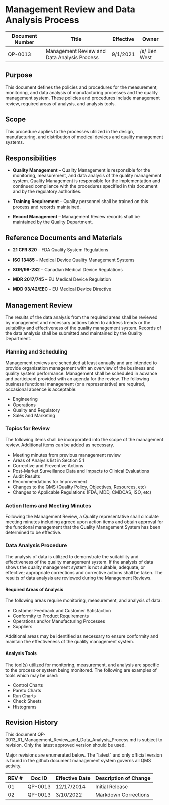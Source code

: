 # Management Review and Data Analysis Process

Document Number|Title|Effective|Owner
---------------|-------------------------------------|----|-----
QP-0013|Management Review and Data Analysis Process|9/1/2021|/s/ Ben West

## Purpose

 This document defines the policies and procedures for the measurement,
 monitoring, and data analysis of manufacturing processes and the
 quality management system. These policies and procedures include
 management review, required areas of analysis, and analysis tools.

## Scope

 This procedure applies to the processes utilized in the design,
 manufacturing, and distribution of medical devices and quality
 management systems.

## Responsibilities

* **Quality Management** – Quality Management is responsible for the
monitoring, measurement, and data analysis of the quality management
system. Quality Management is responsible for the implementation and
continued compliance with the procedures specified in this document
and by the regulatory authorities.

* **Training Requirement** – Quality personnel shall be trained on
     this process and records maintained.

* **Record Management** – Management Review records shall be
     maintained by the Quality Department.

##  Reference Documents and Materials

* **21 CFR 820** – FDA Quality System Regulations

* **ISO 13485** – Medical Device Quality Management Systems

* **SOR/98-282** – Canadian Medical Device Regulations

* **MDR 2017/745** – EU Medical Device Regulation

* **MDD 93/42/EEC** – EU Medical Device Directive

## Management Review

The results of the data analysis from the required areas shall be
reviewed by management and necessary actions taken to address trends
or the suitability and effectiveness of the quality management system.
Records of the data analysis shall be submitted and maintained by the
Quality Department.

### Planning and Scheduling

Management reviews are scheduled at least annually and are intended to
provide organization management with an overview of the business and
quality system performance. Management shall be scheduled in advance
and participant provided with an agenda for the review. The following
business functional management (or a representative) are required,
occasional absence is acceptable:

* Engineering
* Operations
* Quality and Regulatory
* Sales and Marketing

### Topics for Review

The following items shall be incorporated into the scope of the
 management review. Additional items can be added as necessary.

* Meeting minutes from previous management review
* Areas of Analysis list in Section 5.1
* Corrective and Preventive Actions
* Post-Market Surveillance Data and Impacts to Clinical Evaluations
* Audit Results
* Recommendations for Improvement
* Changes to the QMS (Quality Policy, Objectives, Resources, etc)
* Changes to Applicable Regulations (FDA, MDD, CMDCAS, ISO, etc)

### Action Items and Meeting Minutes

Following the Management Review, a Quality representative shall
circulate meeting minutes including agreed upon action items and
obtain approval for the functional management that the Quality
Management System has been determined to be effective.

### Data Analysis Procedure

The analysis of data is utilized to demonstrate the suitability and
effectiveness of the quality management system. If the analysis of
data shows the quality management system is not suitable, adequate, or
effective; appropriate corrections and corrective actions shall be
taken. The results of data analysis are reviewed during the Management Reviews.

#### Required Areas of Analysis

The following areas require monitoring, measurement, and analysis of data:

* Customer Feedback and Customer Satisfaction
* Conformity to Product Requirements
* Operations and/or Manufacturing Processes
* Suppliers

Additional areas may be identified as necessary to ensure conformity
and maintain the effectiveness of the quality management system.

#### Analysis Tools

The tool(s) utilized for monitoring, measurement, and analysis are
specific to the process or system being monitored. The following are
examples of tools which may be used:

* Control Charts
* Pareto Charts
* Run Charts
* Check Sheets
* Histograms


## Revision History

This document  QP-0013_R1_Management_Review_and_Data_Analysis_Process.md
is subject to revision. Only the latest approved version should be used.

Major revisions are enumerated below.
The "latest" and only official version is found in the github document management system governs all QMS activity.

REV #|Doc ID|Effective Date|Description of Change
-----|------|--------------|---------------------
01   | QP-0013|12/17/2014|Initial Release
02   | QP-0013|3/10/2022|Markdown Corrections
